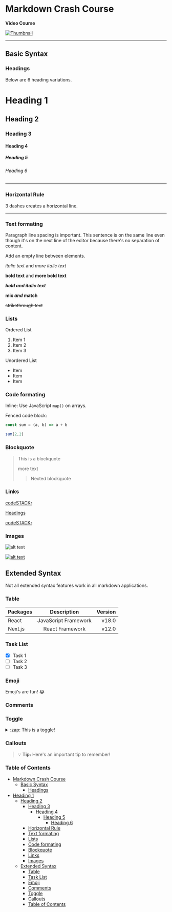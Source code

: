 # Markdown Crash Course

**Video Course**

[![Thumbnail](https://img.youtube.com/vi/ftOBvusMHjQ/maxresdefault.jpg)](https://youtu.be/ftOBvusMHjQ)

--- 

## Basic Syntax

### Headings

Below are 6 heading variations. 

# Heading 1

## Heading 2

### Heading 3

#### Heading 4

##### Heading 5

###### Heading 6

---

### Horizontal Rule

3 dashes creates a horizontal line.

---

### Text formating

Paragraph line spacing is important.
This sentence is on the same line even though it's on the next line of the editor because there's no separation of content.

Add an empty line between elements.

*italic text* and _more italic text_

**bold text** and __more bold text__

***bold and italic text***

**mix *and* match**

~~strikethrough text~~

### Lists

Ordered List

1. Item 1
1. Item 2
1. Item 3

Unordered List

- Item
- Item
- Item

### Code formating

Inline: Use JavaScript `map()` on arrays. 

Fenced code block:

```js
const sum = (a, b) => a + b

sum(2,2)
```

### Blockquote

> This is a blockquote
> 
> more text
> 
> > Nexted blockquote

### Links

[codeSTACKr](https://youtube.com/codeSTACKr 'codeSTACKr YouTube')

[Headings](#headings)

[codeSTACKr][cs]

[cs]: https://youtube.com/codeSTACKr 'codeSTACKr YouTube'

### Images

![alt text](/codecat.png)

[![alt text](/codecat.png)](https://codecats.xyz)

## Extended Syntax

Not all extended syntax features work in all markdown applications. 

### Table

| Packages | Description          | Version |
| :---     |    :----:            |    ---: |
| React    | JavaScript Framework | v18.0   |
| Next.js  | React Framework      | v12.0   |

### Task List

- [x] Task 1
- [ ] Task 2
- [ ] Task 3

### Emoji

Emoji's are fun! :joy:

### Comments

[This is a hidden comment.]: # 

### Toggle

<details>
  <summary>:zap: This is a toggle!</summary>

  Contents of toggle.
</details>

### Callouts

> :bulb: **Tip:** Here's an important tip to remember!

### Table of Contents

- [Markdown Crash Course](#markdown-crash-course)
  - [Basic Syntax](#basic-syntax)
    - [Headings](#headings)
- [Heading 1](#heading-1)
  - [Heading 2](#heading-2)
    - [Heading 3](#heading-3)
      - [Heading 4](#heading-4)
        - [Heading 5](#heading-5)
          - [Heading 6](#heading-6)
    - [Horizontal Rule](#horizontal-rule)
    - [Text formating](#text-formating)
    - [Lists](#lists)
    - [Code formating](#code-formating)
    - [Blockquote](#blockquote)
    - [Links](#links)
    - [Images](#images)
  - [Extended Syntax](#extended-syntax)
    - [Table](#table)
    - [Task List](#task-list)
    - [Emoji](#emoji)
    - [Comments](#comments)
    - [Toggle](#toggle)
    - [Callouts](#callouts)
    - [Table of Contents](#table-of-contents)
